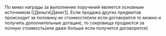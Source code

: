 По мимо награды за выполнение поручений является основным источником [[Деньги|Денег]]. Если продажа других предметов происходит за половину их стоимости(или если договорится то можно и получить дополнительные дотации), то сокровища продаются за полную стоимость(или даже больше если получится договорится)